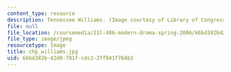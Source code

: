 ```yaml
---
content_type: resource
description: Tennessee Williams. (Image courtesy of Library of Congress.)
file: null
file_location: /coursemedia/21l-486-modern-drama-spring-2006/66bd382b42d0781fcdc22ff941f764b3_chp_williams.jpg
file_type: image/jpeg
resourcetype: Image
title: chp_williams.jpg
uid: 66bd382b-42d0-781f-cdc2-2ff941f764b3
---
```

